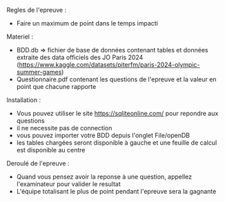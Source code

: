 Regles de l'epreuve : 
 - Faire un maximum de point dans le temps impacti

Materiel : 
  - BDD.db => fichier de base de données contenant tables et données extraite des data officiels des JO Paris 2024 (https://www.kaggle.com/datasets/piterfm/paris-2024-olympic-summer-games)
  - Questionnaire.pdf contenant les questions de l'epreuve et la valeur en point que chacune rapporte

Installation :
  - Vous pouvez utiliser le site https://sqliteonline.com/ pour repondre aux questions
  - il ne necessite pas de connection
  - vous pouvez importer votre BDD depuis l'onglet File/openDB
  - les tables chargées seront disponible à gauche et une feuille de calcul est disponible au centre

Deroulé de l'epreuve : 
  - Quand vous pensez avoir la reponse à une question, appellez l'examinateur pour valider le resultat
  - L'équipe totalisant le plus de point pendant l'epreuve sera la gagnante

